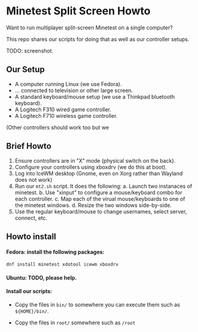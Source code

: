 Minetest Split Screen Howto
===========================

Want to run multiplayer split-screen Minetest on a single computer?

This repo shares our scripts for doing that as well as our controller setups.

TODO: screenshot.


Our Setup
---------

  * A computer running Linux (we use Fedora).
  * ... connected to television or other large screen.
  * A standard keyboard/mouse setup (we use a Thinkpad bluetooth keyboard).
  * A Logitech F310 wired game controller.
  * A Logitech F710 wireless game controller.

(Other controllers should work too but we 


Brief Howto
-----------

1.  Ensure controllers are in "X" mode (physical switch on the back).
2.  Configure your controllers using xboxdrv (we do this at boot).
3.  Log into IceWM desktop (Gnome, even on Xorg rather than Wayland does not work)
4.  Run our `mt2.sh` script.  It does the following:
    a.  Launch two instanaces of minetest.
    b.  Use "xinput" to configure a mouse/keyboard combo for each controller.
    c.  Map each of the virual mouse/keyboards to one of the minetest windows.
    d.  Resize the two windows side-by-side.
5.  Use the regular keyboard/mouse to change usernames, select server, connect, etc.


Howto install
-------------

#### Fedora: install the following packages:

`dnf install minetest xdotool icewm xboxdrv`

#### Ubuntu: TODO, please help.

#### Install our scripts:

  * Copy the files in `bin/` to somewhere you can execute them such as `${HOME}/bin/`.

  * Copy the files in `root/` somewhere such as `/root`

